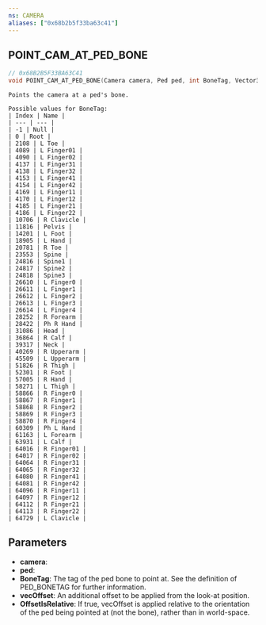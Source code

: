 ```yaml
---
ns: CAMERA
aliases: ["0x68b2b5f33ba63c41"]
---
```

## POINT_CAM_AT_PED_BONE

```c
// 0x68B2B5F33BA63C41
void POINT_CAM_AT_PED_BONE(Camera camera, Ped ped, int BoneTag, Vector3 vecOffset, bool OffsetIsRelative);
```

```
Points the camera at a ped's bone.

Possible values for BoneTag:
| Index | Name |
| --- | --- |
| -1 | Null |
| 0 | Root |
| 2108 | L Toe |
| 4089 | L Finger01 |
| 4090 | L Finger02 |
| 4137 | L Finger31 |
| 4138 | L Finger32 |
| 4153 | L Finger41 |
| 4154 | L Finger42 |
| 4169 | L Finger11 |
| 4170 | L Finger12 |
| 4185 | L Finger21 |
| 4186 | L Finger22 |
| 10706 | R Clavicle |
| 11816 | Pelvis |
| 14201 | L Foot |
| 18905 | L Hand |
| 20781 | R Toe |
| 23553 | Spine |
| 24816 | Spine1 |
| 24817 | Spine2 |
| 24818 | Spine3 |
| 26610 | L Finger0 |
| 26611 | L Finger1 |
| 26612 | L Finger2 |
| 26613 | L Finger3 |
| 26614 | L Finger4 |
| 28252 | R Forearm |
| 28422 | Ph R Hand |
| 31086 | Head |
| 36864 | R Calf |
| 39317 | Neck |
| 40269 | R Upperarm |
| 45509 | L Upperarm |
| 51826 | R Thigh |
| 52301 | R Foot |
| 57005 | R Hand |
| 58271 | L Thigh |
| 58866 | R Finger0 |
| 58867 | R Finger1 |
| 58868 | R Finger2 |
| 58869 | R Finger3 |
| 58870 | R Finger4 |
| 60309 | Ph L Hand |
| 61163 | L Forearm |
| 63931 | L Calf |
| 64016 | R Finger01 |
| 64017 | R Finger02 |
| 64064 | R Finger31 |
| 64065 | R Finger32 |
| 64080 | R Finger41 |
| 64081 | R Finger42 |
| 64096 | R Finger11 |
| 64097 | R Finger12 |
| 64112 | R Finger21 |
| 64113 | R Finger22 |
| 64729 | L Clavicle |
```

## Parameters
* **camera**: 
* **ped**: 
* **BoneTag**: The tag of the ped bone to point at. See the definition of PED_BONETAG for further information.
* **vecOffset**: An additional offset to be applied from the look-at position.
* **OffsetIsRelative**: If true, vecOffset is applied relative to the orientation of the ped being pointed at (not the bone), rather than in world-space.
